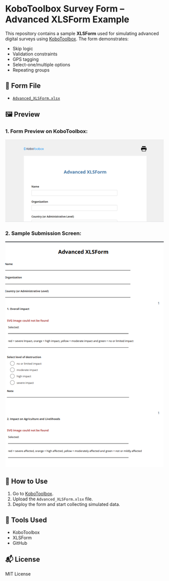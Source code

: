 # KoboToolbox Survey Form – Advanced XLSForm Example

This repository contains a sample **XLSForm** used for simulating advanced digital surveys using [KoboToolbox](https://www.kobotoolbox.org/). The form demonstrates:
- Skip logic
- Validation constraints
- GPS tagging
- Select-one/multiple options
- Repeating groups

## 📄 Form File
- [`Advanced_XLSForm.xlsx`](./Advanced_XLSForm.xlsx)

## 🖼️ Preview

### 1. Form Preview on KoboToolbox:
![Form Preview](form_preview.png)

### 2. Sample Submission Screen:
![Submission](submission_example.png)

## 🚀 How to Use

1. Go to [KoboToolbox](https://kf.kobotoolbox.org/).
2. Upload the `Advanced_XLSForm.xlsx` file.
3. Deploy the form and start collecting simulated data.

## 📌 Tools Used
- KoboToolbox
- XLSForm
- GitHub

## 📬 License
MIT License
